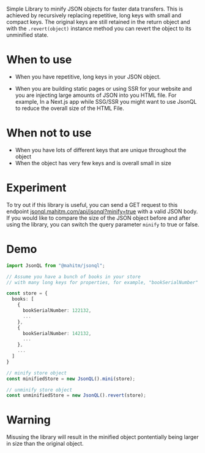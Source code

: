 Simple Library to minify JSON objects for faster data transfers. This is achieved by recursively replacing repetitive, long keys with small and compact keys. The original keys are still retained in the return object and with the `.revert(object)` instance method you can revert the object to its unminified state. 

# When to use
- When you have repetitive, long keys in your JSON object.

- When you are building static pages or using SSR for your website and you are injecting large amounts of JSON into you HTML file. 
  For example, In a Next.js app while SSG/SSR you might want to use JsonQL to reduce the overall size of the HTML File.

# When not to use
 - When you have lots of different keys that are unique throughout the object
 - When the object has very few keys and is overall small in size
 
# Experiment

To try out if this library is useful, you can send a GET request to this endpoint [jsonql.mahitm.com/api/jsonql?minify=true](jsonql.mahitm.com/api/jsonql?minify=true) with a valid JSON body. If you would like to compare the size of the JSON object before and after using the library, you can switch the query parameter `minify` to true or false. 
 
# Demo 

```ts
import JsonQL from "@mahitm/jsonql";

// Assume you have a bunch of books in your store
// with many long keys for properties, for example, "bookSerialNumber"

const store = {
  books: [
    {
      bookSerialNumber: 122132,
      ...
    },
    {
      bookSerialNumber: 142132,
      ...
    },
    ...
  ]
}

// minify store object
const minifiedStore = new JsonQL().mini(store);

// unminify store object
const unminifiedStore = new JsonQL().revert(store);
```
 
# Warning
Misusing the library will result in the minified object pontentially being larger in size than the original object.
